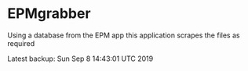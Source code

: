# EPMgrabber
Using a database from the EPM app this application scrapes the files as required


Latest backup: Sun Sep 8 14:43:01 UTC 2019
